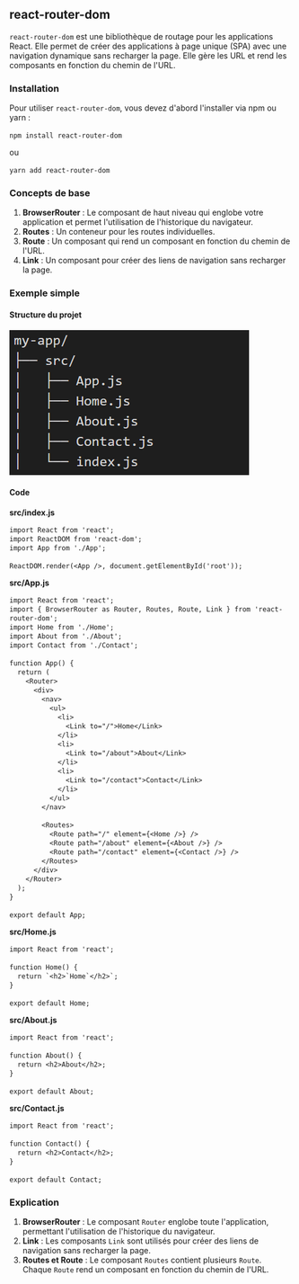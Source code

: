 ## react-router-dom

`react-router-dom` est une bibliothèque de routage pour les applications React. Elle permet de créer des applications à page unique (SPA) avec une navigation dynamique sans recharger la page. Elle gère les URL et rend les composants en fonction du chemin de l'URL.

### Installation

Pour utiliser `react-router-dom`, vous devez d'abord l'installer via npm ou yarn :

`npm install react-router-dom`

ou

`yarn add react-router-dom`

### Concepts de base

1. **BrowserRouter** : Le composant de haut niveau qui englobe votre application et permet l'utilisation de l'historique du navigateur.
2. **Routes** : Un conteneur pour les routes individuelles.
3. **Route** : Un composant qui rend un composant en fonction du chemin de l'URL.
4. **Link** : Un composant pour créer des liens de navigation sans recharger la page.

### Exemple simple

#### Structure du projet

![1731416075716](./image/README/1731416075716.png)

#### Code

**src/index.js**

```
import React from 'react';
import ReactDOM from 'react-dom';
import App from './App';

ReactDOM.render(<App />, document.getElementById('root'));
```

**src/App.js**

```
import React from 'react';
import { BrowserRouter as Router, Routes, Route, Link } from 'react-router-dom';
import Home from './Home';
import About from './About';
import Contact from './Contact';

function App() {
  return (
    <Router>
      <div>
        <nav>
          <ul>
            <li>
              <Link to="/">Home</Link>
            </li>
            <li>
              <Link to="/about">About</Link>
            </li>
            <li>
              <Link to="/contact">Contact</Link>
            </li>
          </ul>
        </nav>

        <Routes>
          <Route path="/" element={<Home />} />
          <Route path="/about" element={<About />} />
          <Route path="/contact" element={<Contact />} />
        </Routes>
      </div>
    </Router>
  );
}

export default App;
```

**src/Home.js**

```
import React from 'react';

function Home() {
  return `<h2>`Home`</h2>`;
}

export default Home;
```

**src/About.js**

```
import React from 'react';

function About() {
  return <h2>About</h2>;
}

export default About;
```

**src/Contact.js**

```
import React from 'react';

function Contact() {
  return <h2>Contact</h2>;
}

export default Contact;
```

### Explication

1. **BrowserRouter** : Le composant `Router` englobe toute l'application, permettant l'utilisation de l'historique du navigateur.
2. **Link** : Les composants `Link` sont utilisés pour créer des liens de navigation sans recharger la page.
3. **Routes et Route** : Le composant `Routes` contient plusieurs `Route`. Chaque `Route` rend un composant en fonction du chemin de l'URL.
